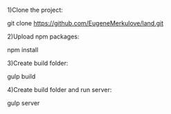 1)Clone the project:

git clone <https://github.com/EugeneMerkulove/land.git>

2)Upload npm packages:

npm install

3)Create build folder:

gulp build

4)Create build folder and run server:

gulp server